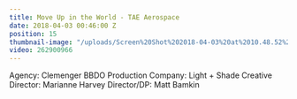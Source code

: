 ```yaml
---
title: Move Up in the World - TAE Aerospace
date: 2018-04-03 00:46:00 Z
position: 15
thumbnail-image: "/uploads/Screen%20Shot%202018-04-03%20at%2010.48.52%20am.png"
video: 262900966
---
```


Agency: Clemenger BBDO
Production Company: Light + Shade
Creative Director: Marianne Harvey
Director/DP: Matt Bamkin 